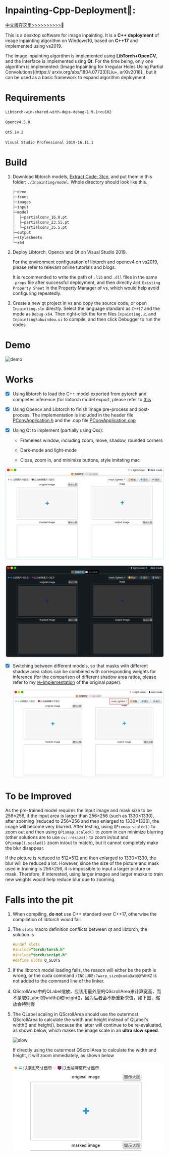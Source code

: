 # Inpainting-Cpp-Deployment🌇:

[中文版在这里>>>>>>>>>>](./Inpainting/demo/README-中文版.md):orange:

This is a desktop software for image inpainting. It is a **C++ deployment** of image inpainting algorithm on Windows10, based on **C++17** and implemented using vs2019.

The image inpainting algorithm is implemented using **LibTorch+OpenCV**, and the interface is implemented using **Qt**. For the time being, only one algorithm is implemented: [Image Inpainting for Irregular Holes Using Partial Convolutions](https:// arxiv.org/abs/1804.07723)[Liu+, arXiv2018]., but it can be used as a basic framework to expand algorithm deployment.

# Requirements

```shell
Libtorch-win-shared-with-deps-debug-1.9.1+cu102

Opencv4.5.0

Qt5.14.2

Visual Studio Profeesional 2019-16.11.1
```

# Build

1. Download libtorch models, [Extract Code: 3tcn](https://pan.baidu.com/s/1Ljqr46-MdKFQ40mpb1zurw), and put them in this folder: `./Inpainting/model`. Whole directory should look like this.

   ```shell
   ├─demo
   ├─icons
   ├─images
   ├─input
   ├─model
   │  ├─partialconv_16.8.pt
   │  ├─partialconv_23.55.pt
   │  └─partialconv_35.5.pt
   ├─output
   ├─stylesheets
   └─x64
   ```

2. Deploy Libtorch, Opencv and Qt on Visual Studio 2019. 

   For the environment configuration of libtorch and opencv4 on vs2019, please refer to relevant online tutorials and blogs.

   It is recommended to write the path of `.lib` and `.dll` files in the same `.props` file after successful deployment, and then directly `Add Existing Property Sheet` in the Property Manager of vs, which would help avoid configuring repeatedly.

3. Create a new qt project in vs and copy the source code, or open `Inpainting.sln` directly. Select the language standard as `C++17` and the mode as `Debug-x64`. Then right-click the form files `Inpainting.ui` and `InpaintingSubwindow.ui`  to compile, and then click Debugger to run the codes.

# Demo

![demo](./Inpainting/demo/gif.gif)

# Works

- [x] Using libtorch to load the C++ model exported from pytorch and completes inference (for libtorch model export, please refer to [this](https://github.com/NiceRingNode/PartialConvolution/pytorch2libtorch.py)

- [x] Using Opencv and Libtorch to finish image pre-process and post-process. The implementation is included in the header file [PConvApplication.h](https://github.com/NiceRingNode/Inpainting-Cpp-Deployment/Inpainting/PconvApplication.h) and the .cpp file [PConvApplication.cpp](https://github.com/NiceRingNode/Inpainting-Cpp-Deployment/tree/main/Inpainting/PConvApplication.cpp)

- [x] Using Qt to implement (partially using Qss):

  - Frameless window, including zoom, move, shadow, rounded corners

  - Dark-mode and light-mode
  - Close, zoom in, and minimize buttons, style imitating mac

![light_mode](./Inpainting/demo/light-mode.png)

![dark_mode](./Inpainting/demo/dark-mode.png)

- [x] Switching between different models, so that masks with different shadow area ratios can be combined with corresponding weights for inference (for the comparison of different shadow area ratios, please refer to my [re-implementation](https://github.com/NiceRingNode/PartialConvolution) of the original paper).

  ![select_weights](./Inpainting/demo/select.png)

# To be Improved

As the pre-trained model requires the input image and mask size to be 256×256, if the input area is larger than 256×256 (such as 1330×1330), after zooming (reduced to 256×256 and then enlarged to 1330×1330), the image will become very blurred. After testing, using `QPixmap.scaled()` to zoom out and then using `QPixmap.scaled()` to zoom in can minimize blurring (other solutions are to use `cv::resize()` to zoom in/out and `QPixmap().scaled()` zoom in/out to match), but it cannot completely make the blur disappear.

If the picture is reduced to 512×512 and then enlarged to 1330×1330, the blur will be reduced a lot. However, since the size of the picture and mask used in training is 256×256, it is impossible to input a larger picture or mask. Therefore, if interested,  using larger images and larger masks to train new weights would help reduce blur due to zooming.

# Falls into the pit

1. When compiling, **do not** use C++ standard over C++17, otherwise the compilation of libtorch would fail.

2. The `slots` macro definition conflicts between qt and libtorch, the solution is

   ```c++
   #undef slots
   #include"torch/torch.h"
   #include"torch/script.h"
   #define slots Q_SLOTS
   ```

3. if the libtorch model loading fails, the reason will either be the path is wrong, or the cuda command `/INCLUDE:?warp_size@cuda@at@@YAHXZ` is not added to the command line of the linker.

4. QScrollArea中的QLabel缩放，应该用最外层的QScrollArea来计算宽高，而不是取QLabel的width()和height()，因为后者会不断重新求值，如下图，缩放会特别慢

5. The QLabel scaling in QScrollArea should use the outermost QScrollArea to calculate the width and height instead of QLabel's width() and height(), because the latter will continue to be re-evaluated, as shown below, which makes the image scale in an **ultra slow speed**.

   ![slow](./Inpainting/demo/slow.gif)

   If directly using the outermost QScrollArea to calculate the width and height, it will zoom immediately, as shown below

   ![fast](./Inpainting/demo/fast.gif)

